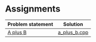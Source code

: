 # Assignments

|                 Problem statement                  |            Solution            |
|:---------------------------------------------------|:------------------------------:|
| [A plus B](http://wcipeg.com/problems/desc/aplusb) | [a_plus_b.cpp](./a_plus_b.cpp) |
